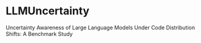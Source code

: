 # LLMUncertainty
Uncertainty Awareness of Large Language Models Under Code Distribution Shifts: A Benchmark Study
